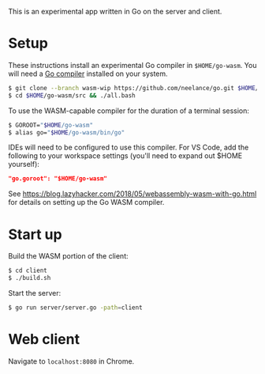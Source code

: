 This is an experimental app written in Go on the server and client.

# Setup

These instructions install an experimental Go compiler in `$HOME/go-wasm`. You will need a [Go compiler](https://golang.org/) installed on your system.

```bash
$ git clone --branch wasm-wip https://github.com/neelance/go.git $HOME/go-wasm
$ cd $HOME/go-wasm/src && ./all.bash
```

To use the WASM-capable compiler for the duration of a terminal session:

```bash
$ GOROOT="$HOME/go-wasm"
$ alias go="$HOME/go-wasm/bin/go"
```

IDEs will need to be configured to use this compiler. For VS Code, add the following to your workspace settings (you'll need to expand out $HOME yourself):

```json
"go.goroot": "$HOME/go-wasm"
```

See https://blog.lazyhacker.com/2018/05/webassembly-wasm-with-go.html for details on setting up the Go WASM compiler.

# Start up

Build the WASM portion of the client:

```bash
$ cd client
$ ./build.sh
```

Start the server:

```bash
$ go run server/server.go -path=client
```

# Web client

Navigate to `localhost:8080` in Chrome.
